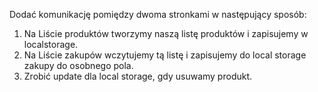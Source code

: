 Dodać komunikację pomiędzy dwoma stronkami w następujący sposób:

1. Na Liście produktów tworzymy naszą listę produktów i zapisujemy w localstorage.
2. Na Liście zakupów wczytujemy tą listę i zapisujemy do local storage zakupy do osobnego pola. 
3. Zrobić update dla local storage, gdy usuwamy produkt.
